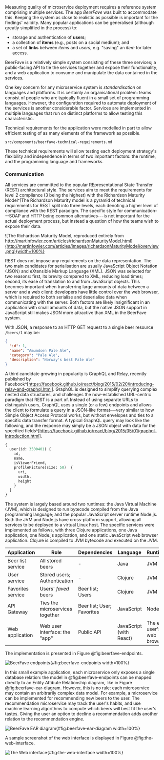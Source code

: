 Measuring quality of microservice deployment requires a reference system comprising multiple services. The app _BeerFave_ was built to accommodate this. Keeping the system as close to realistic as possible is important for the findings' validity. Many popular applications can be generalised (although greatly simplified in the process) to:

- storage and authentication of __users__;
- a collection of __items__ (e.g., posts on a social medium); and
- a set of __links__ between _items_ and _users_, e.g. "saving" an _item_ for later access.

BeerFave is a relatively simple system consisting of these three services; a public-facing API to tie the services together and expose their functionality; and a web application to consume and manipulate the data contained in the services.

One key concern for any microservice system is _standardisation_ on languages and platforms. It is certainly an organisational problem: teams consist of people who are typically fluent in a small set of programming languages. However, the configuration required to automate deployment of the services is another considerable factor. Services are implemented in multiple languages that run on distinct platforms to allow testing this characteristic.

Technical requirements for the application were modelled in part to allow efficient testing of as many elements of the framework as possible.

```include
src/components/beerfave-technical-requirements.md
```

These technical requirements will allow testing each deployment strategy's flexibility and independence in terms of two important factors: the runtime, and the programming language and frameworks.

### Communication

All services are committed to the popular REpresentational State Transfer (REST) architectural style. The services aim to meet the requirements for level 2 compliance (3 being the highest) with the Richardson Maturity Model^[The Richardson Maturity model is a pyramid of technical requirements for REST split into three levels, each denoting a higher level of compliance with the REST paradigm. The specific style for communication---SOAP and HTTP being common alternatives---is not important for the actual deployment process, but instead a question of how the teams wish to expose their data.

![The Richardson Maturity Model, reproduced entirely from http://martinfowler.com/articles/richardsonMaturityModel.html](http://martinfowler.com/articles/images/richardsonMaturityModel/overview.png){width=100%}

REST does not impose any requirements on the data representation. The two main candidates for serialisation are usually JavaScript Object Notation (JSON) and eXtensible Markup Language (XML). JSON was selected for two reasons: first, its brevity compared to XML, reducing load times; second, its ease of translation to and from JavaScript objects. This becomes important when transferring large amounts of data between a server and a web client: developers have little control over the web browser, which is required to both serialise and deserialise data when communicating with the server. Both factors are likely insignificant in an application with small amounts of data, but the native JSON support in JavaScript still makes JSON more attractive than XML in the BeerFave system.

With JSON, a response to an HTTP GET request to a single beer resource `/beers/1` may be:

```json
{
  "id": 1,
  "name": "Amundsen Pale Ale",
  "category": "Pale Ale",
  "description": "Norway's best Pale Ale"
}
```

A third candidate growing in popularity is GraphQL and Relay, recently published by Facebook^[https://facebook.github.io/react/blog/2015/02/20/introducing-relay-and-graphql.html]. GraphQL is designed to simplify querying complex nested data structures, and challenges the now-established URL-centric paradigm that REST is a part of. Instead of using separate URLs to distinguish users, GraphQL uses a single (or a few) endpoints and allows the client to formulate a query in a JSON-like format---very similar to how Simple Object Access Protocol works, but without envelopes and ties to a specific data transfer format. A typical GraphQL query may look like the following, and the response may simply be a JSON object with data for the specified fields^[https://facebook.github.io/react/blog/2015/05/01/graphql-introduction.html].

```graphql
{
  user(id: 3500401) {
    id,
    name,
    isViewerFriend,
    profilePicture(size: 50)  {
      uri,
      width,
      height
    }
  }
}
```

The system is largely based around two runtimes: the Java Virtual Machine (JVM), which is designed to run bytecode compiled from the Java programming language; and the popular JavaScript server runtime Node.js. Both the JVM and Node.js have cross-platform support, allowing all services to be deployed to a virtual Linux host. The specific services were implemented as follows, with three Clojure applications, one Java application, one Node.js application, and one static JavaScript web browser application. Clojure is compiled to JVM bytecode and executed on the JVM.

| Application | Role | Dependencies | Language | Runtime
| ------------ | -------------------------------- | --------------------- | ---------- | ---------
| Beer list service | All stored beers | - | Java | JVM
| User service | Stored users; Authentication | - | Clojure | JVM
| Favorites service | Users' _faved_ beers | Beer list; Users | Clojure | JVM
| API Gateway | Ties the microservices together | Beer list; User; Favorites | JavaScript | Node.js
| Web application | Web user interface: the "app" | Public API | JavaScript (with React) | The end user's web browser

The implementation is presented in Figure @fig:beerfave-endpoints.

![BeerFave endpoints](http://img.ctrlv.in/img/16/05/09/572fd4f854fb2.png){#fig:beerfave-endpoints width=100%}

In this small example application, each microservice only exposes a single database relation: the model in @fig:beerfave-endpoints can be mapped directly to an Entity Attibute Relationship diagram, like in Figure @fig:beerfave-ear-diagram. However, this is no rule: each microservice may contain an arbitrarily complex data model. For example, a microservice can be implemented for recommending new beers to the user. The recommendation microservice may track the user's habits, and use machine learning algorithms to compute which beers will best fit the user's tastes. Giving the user an option to decline a recommendation adds another relation to the recommendation engine.

![BeerFave EAR diagram](http://img.ctrlv.in/img/16/05/09/572fcdd81caca.png){#fig:beerfave-ear-diagram width=100%}

A sample screenshot of the web interface is displayed in Figure @fig:the-web-interface.

![The Web interface](http://img.ctrlv.in/img/16/04/16/5712755b3f165.png){#fig:the-web-interface width=100%}
